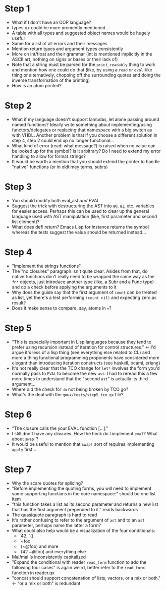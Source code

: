 # Step 1

- What if I don't have an OOP language?
- types.qx could be more promently mentioned...
- A table with all types and suggested object names would be hugely
  useful
- Same for a list of all errors and their messages
- Mention return types and argument types consistently
- More on int/float and their grammar (int is mentioned implicitly in
  the ASCII art, nothing on signs or bases or their lack of)
- Note that a string must be parsed for the `print_readably` thing to
  work and mention how one could do that (like, by using a `read` or
  `eval`-like thing or alternatively, chopping off the surrounding
  quotes and doing the inverse transformation of the printing)
- How is an atom printed?

# Step 2

- What if my language doesn't support lambdas, let alone passing
  around named functions? Ideally write something about
  implementing/using functors/delegates or replacing that namespace
  with a big switch as with VHDL.  Another problem is that if you
  choose a different solution in step 4, step 2 could end up no longer
  functional...
- What kind of error (read: what message?) is raised when no value can
  be looked up for the symbol?  Is it arbitrary?  Do I need to extend
  my error handling to allow for format strings?
- It would be worth a mention that you should extend the printer to
  handle "native" functions (or in oldtimey terms, subrs)

# Step 3

- You should modify both eval_ast *and* EVAL
- Suggest the trick with destructuring the AST into `a0`, `a1`,
  etc. variables for easier access.  Perhaps this can be used to clear
  up the general language used with AST manipulation (like, first
  parameter and second list element)?
- What does def! return?  Emacs Lisp for instance returns the symbol
  whereas the tests suggest the value should be returned instead...

# Step 4

- "Implement the strings functions"
- The "no closures" paragraph isn't quite clear.  Asides from that, do
  native functions don't really need to be wrapped the same way as the
  `fn*` objects, just introduce another type (like, a Subr and a Func
  type) and do a check before applying the arguments to it
- Why does the guide say that the first argument of `count` can be
  treated as list, yet there's a test performing `(count nil)` and
  expecting zero as result?
- Does it make sense to compare, say, atoms in `=`?

# Step 5

- "This is especially important in Lisp languages because they tend to
  prefer using recursion instead of iteration for control structures."
  <- I'd argue it's less of a lisp thing (see everything else related
  to CL) and more a thing functional programming proponents have
  considered more elegant than introducing iteration constructs (see
  haskell, ocaml, erlang)
- It's not really clear that the TCO change for `let*` involves the
  form you'd normally pass to `EVAL` to become the new `ast`.  I had to
  reread this a few more times to understand that the "second `ast`"
  is actually its third argument...
- Where did the check for `do` not being broken by TCO go?
- What's the deal with the `quux/tests/step5_tco.qx` file?

# Step 6

- "The closure calls the your EVAL function […]."
- I still don't have any closures.  How the heck do I implement
  `eval`?  What about `swap!`?
- It would be useful to mention that `swap!` sort of requires
  implementing `apply` first...

# Step 7

- Why the scare quotes for splicing?
- "Before implementing the quoting forms, you will need to implement
  some supporting functions in the core namespace:" should be one list
  item
- "this function takes a list as its second parameter and returns a
  new list that has the first argument prepended to it." reads backwards
- The quasiquote paragraph is hard to read
- It's rather confusing to refer to the argument of `ast` and to an
  `ast` parameter, perhaps name the latter a form?
- What could also help would be a visualization of the four
  conditionals:
  - \`42, \`()
  - \`~foo
  - \`(~@foo) and more
  - \`(42 ~@foo) and everything else
- Mal/mal is inconsistently capitalized
- "Expand the conditional with reader `read_form` function to add the
  following four cases" is again weird, better refer to the
  `read_form` function in reader.qx
- "concat should support concatenation of lists, vectors, or a mix or
  both." <- "or a mix or both" is redundant
